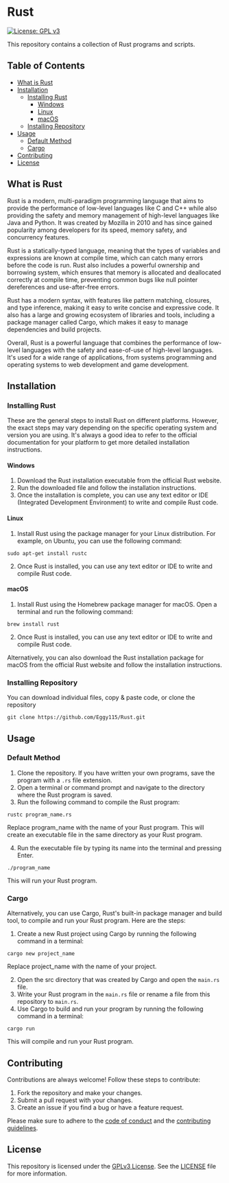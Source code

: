 # Rust

[![License: GPL v3](https://img.shields.io/badge/License-GPLv3-blue.svg)](https://www.gnu.org/licenses/gpl-3.0)

This repository contains a collection of Rust programs and scripts.

## Table of Contents
- [What is Rust](#what-is-rust)   
- [Installation](#installation)
  - [Installing Rust](#installing-rust)    
    - [Windows](#windows)
    - [Linux](#linux)
    - [macOS](#macOS)  
  - [Installing Repository](#installing-repository)  
- [Usage](#usage)
  - [Default Method](#default-method)
  - [Cargo](#cargo)
- [Contributing](#contributing)
- [License](#license)

## What is Rust

Rust is a modern, multi-paradigm programming language that aims to provide the performance of low-level languages like C and C++ while also providing the safety and memory management of high-level languages like Java and Python. It was created by Mozilla in 2010 and has since gained popularity among developers for its speed, memory safety, and concurrency features.

Rust is a statically-typed language, meaning that the types of variables and expressions are known at compile time, which can catch many errors before the code is run. Rust also includes a powerful ownership and borrowing system, which ensures that memory is allocated and deallocated correctly at compile time, preventing common bugs like null pointer dereferences and use-after-free errors.

Rust has a modern syntax, with features like pattern matching, closures, and type inference, making it easy to write concise and expressive code. It also has a large and growing ecosystem of libraries and tools, including a package manager called Cargo, which makes it easy to manage dependencies and build projects.

Overall, Rust is a powerful language that combines the performance of low-level languages with the safety and ease-of-use of high-level languages. It's used for a wide range of applications, from systems programming and operating systems to web development and game development.

## Installation

### Installing Rust

These are the general steps to install Rust on different platforms. However, the exact steps may vary depending on the specific operating system and version you are using. It's always a good idea to refer to the official documentation for your platform to get more detailed installation instructions.

#### Windows

1. Download the Rust installation executable from the official Rust website.
2. Run the downloaded file and follow the installation instructions.
3. Once the installation is complete, you can use any text editor or IDE (Integrated Development Environment) to write and compile Rust code.

#### Linux

1. Install Rust using the package manager for your Linux distribution. For example, on Ubuntu, you can use the following command:

```
sudo apt-get install rustc
```

2. Once Rust is installed, you can use any text editor or IDE to write and compile Rust code.

#### macOS

1. Install Rust using the Homebrew package manager for macOS. Open a terminal and run the following command:

```
brew install rust
```

2. Once Rust is installed, you can use any text editor or IDE to write and compile Rust code.

Alternatively, you can also download the Rust installation package for macOS from the official Rust website and follow the installation instructions.

### Installing Repository

You can download individual files, copy & paste code, or clone the repository

```
git clone https://github.com/Eggy115/Rust.git
```
      
## Usage

### Default Method

1. Clone the repository. If you have written your own programs, save the program with a `.rs` file extension.
2. Open a terminal or command prompt and navigate to the directory where the Rust program is saved.
3. Run the following command to compile the Rust program:

```
rustc program_name.rs
```

Replace program_name with the name of your Rust program.
This will create an executable file in the same directory as your Rust program.

4. Run the executable file by typing its name into the terminal and pressing Enter.

```
./program_name
```

This will run your Rust program.  

### Cargo

Alternatively, you can use Cargo, Rust's built-in package manager and build tool, to compile and run your Rust program. Here are the steps:

1. Create a new Rust project using Cargo by running the following command in a terminal:

```
cargo new project_name
```

Replace project_name with the name of your project.

2. Open the src directory that was created by Cargo and open the `main.rs` file.
3. Write your Rust program in the `main.rs` file or rename a file from this repository to `main.rs`.
4. Use Cargo to build and run your program by running the following command in a terminal:

```
cargo run
```

This will compile and run your Rust program.

## Contributing

Contributions are always welcome! Follow these steps to contribute:

1. Fork the repository and make your changes. 
2. Submit a pull request with your changes.
3. Create an issue if you find a bug or have a feature request.

Please make sure to adhere to the [code of conduct](CODE_OF_CONDUCT.md) and the [contributing guidelines](CONTRIBUTING.md).

## License

This repository is licensed under the [GPLv3 License](https://www.gnu.org/licenses/gpl-3.0.html). See the [LICENSE](LICENSE) file for more information.
